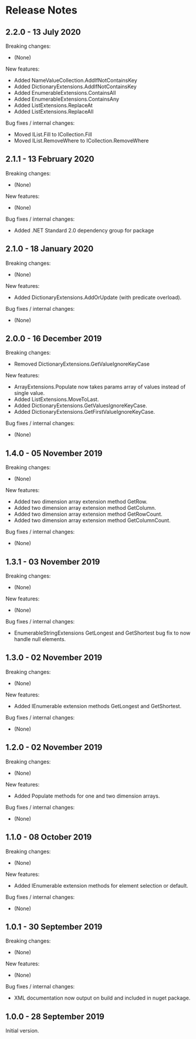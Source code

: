 # Release Notes

## 2.2.0 - 13 July 2020

Breaking changes:
- (None)

New features:
- Added NameValueCollection.AddIfNotContainsKey
- Added DictionaryExtensions.AddIfNotContainsKey
- Added EnumerableExtensions.ContainsAll
- Added EnumerableExtensions.ContainsAny
- Added ListExtensions.ReplaceAt
- Added ListExtensions.ReplaceAll

Bug fixes / internal changes:
- Moved IList.Fill to ICollection.Fill
- Moved IList.RemoveWhere to ICollection.RemoveWhere

## 2.1.1 - 13 February 2020

Breaking changes:
- (None)

New features:
- (None)

Bug fixes / internal changes:
- Added .NET Standard 2.0 dependency group for package

## 2.1.0 - 18 January 2020

Breaking changes:
- (None)

New features:
- Added DictionaryExtensions.AddOrUpdate (with predicate overload).

Bug fixes / internal changes:
- (None)

## 2.0.0 - 16 December 2019

Breaking changes:
- Removed DictionaryExtensions.GetValueIgnoreKeyCase

New features:
- ArrayExtensions.Populate now takes params array of values instead of single value.
- Added ListExtensions.MoveToLast.
- Added DictionaryExtensions.GetValuesIgnoreKeyCase.
- Added DictionaryExtensions.GetFirstValueIgnoreKeyCase.

Bug fixes / internal changes:
- (None)

## 1.4.0 - 05 November 2019

Breaking changes:
- (None)

New features:
- Added two dimension array extension method GetRow.
- Added two dimension array extension method GetColumn.
- Added two dimension array extension method GetRowCount.
- Added two dimension array extension method GetColumnCount.

Bug fixes / internal changes:
- (None)

## 1.3.1 - 03 November 2019

Breaking changes:
- (None)

New features:
- (None)

Bug fixes / internal changes:
- EnumerableStringExtensions GetLongest and GetShortest bug fix to now handle null elements.

## 1.3.0 - 02 November 2019

Breaking changes:
- (None)

New features:
- Added IEnumerable<string> extension methods GetLongest and GetShortest.

Bug fixes / internal changes:
- (None)

## 1.2.0 - 02 November 2019

Breaking changes:
- (None)

New features:
- Added Populate methods for one and two dimension arrays.

Bug fixes / internal changes:
- (None)

## 1.1.0 - 08 October 2019

Breaking changes:
- (None)

New features:
- Added IEnumerable extension methods for element selection or default.

Bug fixes / internal changes:
- (None)

## 1.0.1 - 30 September 2019

Breaking changes:
- (None)

New features:
- (None)

Bug fixes / internal changes:
- XML documentation now output on build and included in nuget package.

## 1.0.0 - 28 September 2019

Initial version.

